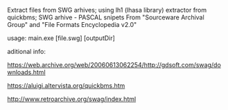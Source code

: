 Extract files from SWG arhives; using lh1 (lhasa library) extractor from quickbms;
 SWG arhive - PASCAL snipets From "Sourceware Archival Group" and "File Formats Encyclopedia v2.0"

usage:
main.exe [file.swg] [outputDir]


aditional info:

   https://web.archive.org/web/20060613062254/http://gdsoft.com/swag/downloads.html
   
   https://aluigi.altervista.org/quickbms.htm
   
   http://www.retroarchive.org/swag/index.html
   

